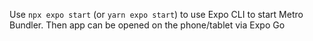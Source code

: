Use `npx expo start` (or `yarn expo start`) to use Expo CLI to start Metro Bundler. Then app can be opened on the phone/tablet via Expo Go
